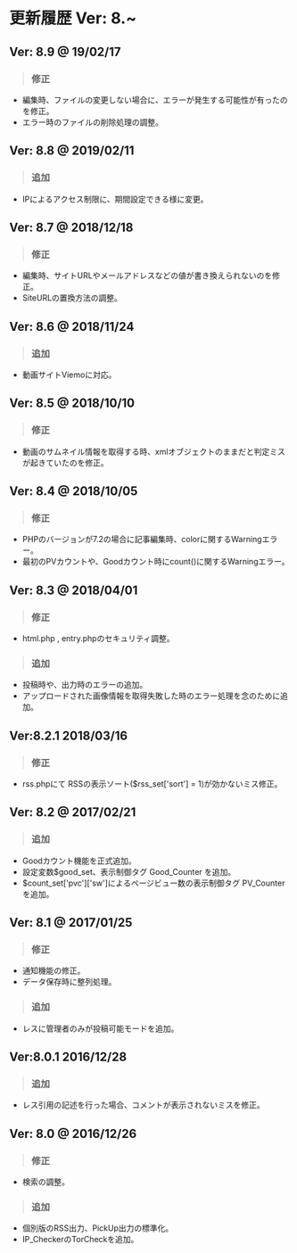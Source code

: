 
# 更新履歴 Ver: 8.~

## Ver: 8.9 @ 19/02/17
> ### 修正
 - 編集時、ファイルの変更しない場合に、エラーが発生する可能性が有ったのを修正。
 - エラー時のファイルの削除処理の調整。

## Ver: 8.8 @ 2019/02/11
> ### 追加
 - IPによるアクセス制限に、期間設定できる様に変更。

## Ver: 8.7 @ 2018/12/18
> ### 修正
 - 編集時、サイトURLやメールアドレスなどの値が書き換えられないのを修正。
 - SiteURLの置換方法の調整。

## Ver: 8.6 @ 2018/11/24
> ### 追加
 - 動画サイトViemoに対応。

## Ver: 8.5 @ 2018/10/10
> ### 修正
 - 動画のサムネイル情報を取得する時、xmlオブジェクトのままだと判定ミスが起きていたのを修正。

## Ver: 8.4 @ 2018/10/05
> ### 修正
 - PHPのバージョンが7.2の場合に記事編集時、colorに関するWarningエラー。
 - 最初のPVカウントや、Goodカウント時にcount()に関するWarningエラー。

## Ver: 8.3 @ 2018/04/01
> ### 修正
 - html.php , entry.phpのセキュリティ調整。
> ### 追加
 - 投稿時や、出力時のエラーの追加。
 - アップロードされた画像情報を取得失敗した時のエラー処理を念のために追加。

## Ver:8.2.1 2018/03/16
> ### 修正
 - rss.phpにて RSSの表示ソート($rss_set['sort'] = 1)が効かないミス修正。

## Ver: 8.2 @ 2017/02/21
> ### 追加
 - Goodカウント機能を正式追加。
 - 設定変数$good_set、表示制御タグ Good_Counter を追加。
 - $count_set['pvc']['sw']によるページビュー数の表示制御タグ PV_Counter を追加。

## Ver: 8.1 @ 2017/01/25
> ### 修正
 - 通知機能の修正。
 - データ保存時に整列処理。
> ### 追加
 - レスに管理者のみが投稿可能モードを追加。

## Ver:8.0.1 2016/12/28
> ### 追加
 - レス引用の記述を行った場合、コメントが表示されないミスを修正。

## Ver: 8.0 @ 2016/12/26
> ### 修正
 - 検索の調整。
> ### 追加
 - 個別版のRSS出力、PickUp出力の標準化。
 - IP_CheckerのTorCheckを追加。

